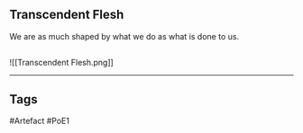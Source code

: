 ## Transcendent Flesh
We are as much shaped by what we do as what is done to us.
##
![[Transcendent Flesh.png]]

---
## Tags
#Artefact
#PoE1